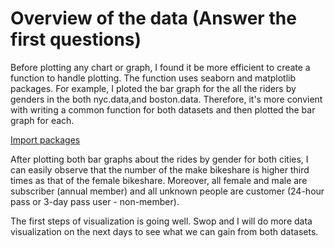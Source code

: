 # Overview of the data (Answer the first questions)

Before plotting any chart or graph, I found it be more efficient to create a function to handle plotting. The function uses seaborn and matplotlib packages. For example, I ploted the bar graph for the all the riders by genders in the both nyc.data,and boston.data. Therefore, it's more convient with writing a common function for both datasets and then plotted the bar graph for each.

[Import packages](../images/journal_images/riders_by_gender.png)

After plotting both bar graphs about the rides by gender for both cities, I can easily observe that the number of the make bikeshare is higher third times as that of the female bikeshare. Moreover, all female and male are subscriber (annual member) and all unknown people are customer (24-hour pass or 3-day pass user - non-member).

The first steps of visualization is going well. Swop and I will do more data visualization on the next days to see what we can gain from both datasets.